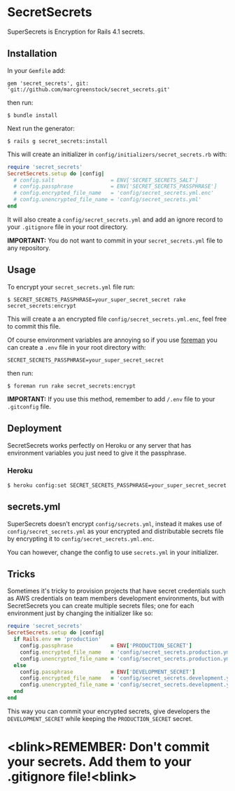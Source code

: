# SecretSecrets
SuperSecrets is Encryption for Rails 4.1 secrets.

## Installation

In your `Gemfile` add:
```
gem 'secret_secrets', git: 'git://github.com/marcgreenstock/secret_secrets.git'
```
then run:
```
$ bundle install
```

Next run the generator:
```
$ rails g secret_secrets:install
```

This will create an initializer in `config/initializers/secret_secrets.rb` with:

```ruby
require 'secret_secrets'
SecretSecrets.setup do |config|
  # config.salt                  = ENV['SECRET_SECRETS_SALT']
  # config.passphrase            = ENV['SECRET_SECRETS_PASSPHRASE']
  # config.encrypted_file_name   = 'config/secret_secrets.yml.enc'
  # config.unencrypted_file_name = 'config/secret_secrets.yml'
end
```
It will also create a `config/secret_secrets.yml` and add an ignore record to your `.gitignore`
file in your root directory.

**IMPORTANT:** You do not want to commit in your `secret_secrets.yml` file to any repository.

## Usage

To encrypt your `secret_secrets.yml` file run:
```
$ SECRET_SECRETS_PASSPHRASE=your_super_secret_secret rake secret_secrets:encrypt
```

This will create a an encrypted file `config/secret_secrets.yml.enc`, feel free to commit this file.

Of course environment variables are annoying so if you use
[foreman](https://github.com/ddollar/foreman) you can create a `.env` file in your root directory
with:
```
SECRET_SECRETS_PASSPHRASE=your_super_secret_secret
```

then run:

```
$ foreman run rake secret_secrets:encrypt
```

**IMPORTANT:** If you use this method, remember to add `/.env` file to your `.gitconfig` file.

## Deployment

SecretSecrets works perfectly on Heroku or any server that has environment variables you just need
to give it the passphrase.

### Heroku

```
$ heroku config:set SECRET_SECRETS_PASSPHRASE=your_super_secret_secret
```

## secrets.yml

SuperSecrets doesn't encrypt `config/secrets.yml`, instead it makes use of
`config/secret_secrets.yml` as your encrypted and distributable secrets file by encrypting it to
`config/secret_secrets.yml.enc`.

You can however, change the config to use `secrets.yml` in your initializer.

## Tricks

Sometimes it's tricky to provision projects that have secret credentials such as AWS credentials
on team members development environments, but with SecretSecrets you can create multiple
secrets files; one for each environment just by changing the initializer like so:
```ruby
require 'secret_secrets'
SecretSecrets.setup do |config|
  if Rails.env == 'production'
    config.passphrase            = ENV['PRODUCTION_SECRET']
    config.encrypted_file_name   = 'config/secret_secrets.production.yml.enc'
    config.unencrypted_file_name = 'config/secret_secrets.production.yml'
  else
    config.passphrase            = ENV['DEVELOPMENT_SECRET']
    config.encrypted_file_name   = 'config/secret_secrets.development.yml.enc'
    config.unencrypted_file_name = 'config/secret_secrets.development.yml'
  end
end
```
This way you can commit your encrypted secrets, give developers the `DEVELOPMENT_SECRET` while
keeping the `PRODUCTION_SECRET` secret.

# &lt;blink&gt;REMEMBER: Don't commit your secrets. Add them to your .gitignore file!&lt;blink&gt;
